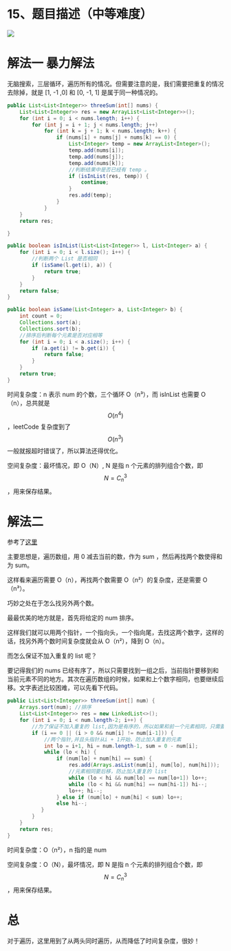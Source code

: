 # 15、题目描述（中等难度）

![](https://windliang.oss-cn-beijing.aliyuncs.com/15_1.jpg)

# 解法一 暴力解法

无脑搜索，三层循环，遍历所有的情况。但需要注意的是，我们需要把重复的情况去除掉，就是 [1, -1 ,0] 和 [0, -1, 1] 是属于同一种情况的。

```java
public List<List<Integer>> threeSum(int[] nums) {
    List<List<Integer>> res = new ArrayList<List<Integer>>();
    for (int i = 0; i < nums.length; i++) {
        for (int j = i + 1; j < nums.length; j++)
            for (int k = j + 1; k < nums.length; k++) {
                if (nums[i] + nums[j] + nums[k] == 0) {
                    List<Integer> temp = new ArrayList<Integer>();
                    temp.add(nums[i]);
                    temp.add(nums[j]);
                    temp.add(nums[k]); 
                    //判断结果中是否已经有 temp 。
                    if (isInList(res, temp)) {
                        continue;
                    }
                    res.add(temp);
                }
            }
    }
    return res;

}

public boolean isInList(List<List<Integer>> l, List<Integer> a) {
    for (int i = 0; i < l.size(); i++) {
        //判断两个 List 是否相同
        if (isSame(l.get(i), a)) {
            return true;
        }
    }
    return false;
}

public boolean isSame(List<Integer> a, List<Integer> b) {
    int count = 0;
    Collections.sort(a);
    Collections.sort(b);
    //排序后判断每个元素是否对应相等
    for (int i = 0; i < a.size(); i++) {
        if (a.get(i) != b.get(i)) {
            return false;
        }
    }
    return true;
}
```

时间复杂度：n 表示 num 的个数，三个循环 O（n³），而 isInList 也需要 O（n），总共就是 $$O(n^4)$$，leetCode 复杂度到了  $$O(n^3)$$  一般就报超时错误了，所以算法还得优化。

空间复杂度：最坏情况，即 O（N）, N 是指 n 个元素的排列组合个数，即  $$N=C^3_n$$，用来保存结果。

# 解法二

参考了[这里](https://leetcode.com/problems/3sum/discuss/7380/Concise-O(N2)-Java-solution)

主要思想是，遍历数组，用 0 减去当前的数，作为 sum ，然后再找两个数使得和为 sum。

这样看来遍历需要 O（n），再找两个数需要 O（n²）的复杂度，还是需要 O（n³）。

巧妙之处在于怎么找另外两个数。

最最优美的地方就是，首先将给定的 num 排序。

这样我们就可以用两个指针，一个指向头，一个指向尾，去找这两个数字，这样的话，找另外两个数时间复杂度就会从 O（n²），降到 O（n）。

而怎么保证不加入重复的 list 呢？

要记得我们的 nums 已经有序了，所以只需要找到一组之后，当前指针要移到和当前元素不同的地方。其次在遍历数组的时候，如果和上个数字相同，也要继续后移。文字表述比较困难，可以先看下代码。

```java
public List<List<Integer>> threeSum(int[] num) {
    Arrays.sort(num); //排序
    List<List<Integer>> res = new LinkedList<>(); 
    for (int i = 0; i < num.length-2; i++) {
        //为了保证不加入重复的 list,因为是有序的，所以如果和前一个元素相同，只需要继续后移就可以
        if (i == 0 || (i > 0 && num[i] != num[i-1])) {
            //两个指针,并且头指针从i + 1开始，防止加入重复的元素
            int lo = i+1, hi = num.length-1, sum = 0 - num[i];
            while (lo < hi) {
                if (num[lo] + num[hi] == sum) {
                    res.add(Arrays.asList(num[i], num[lo], num[hi]));
                    //元素相同要后移，防止加入重复的 list
                    while (lo < hi && num[lo] == num[lo+1]) lo++;
                    while (lo < hi && num[hi] == num[hi-1]) hi--;
                    lo++; hi--;
                } else if (num[lo] + num[hi] < sum) lo++;
                else hi--;
           }
        }
    }
    return res;
}
```

时间复杂度：O（n²），n 指的是 num

空间复杂度：O（N），最坏情况，即 N 是指 n 个元素的排列组合个数，即  $$N=C^3_n$$，用来保存结果。

# 总

对于遍历，这里用到了从两头同时遍历，从而降低了时间复杂度，很妙！